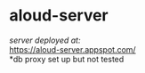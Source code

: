 # aloud-server

*server deployed at:*  
https://aloud-server.appspot.com/  
*db proxy set up but not tested
